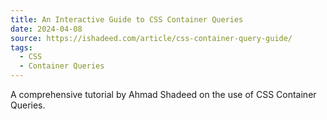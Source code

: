 ```yaml
---
title: An Interactive Guide to CSS Container Queries
date: 2024-04-08
source: https://ishadeed.com/article/css-container-query-guide/
tags:
  - CSS
  - Container Queries
---
```


A comprehensive tutorial by Ahmad Shadeed on the use of CSS Container Queries.
